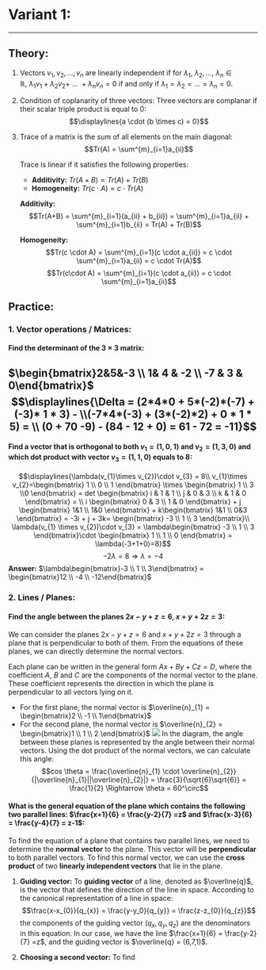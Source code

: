 # Variant 1:
---
## Theory:

1. Vectors $v_{1}, v_{2},...,v_{n}$ are linearly independent if for $\lambda_{1},\ \lambda_{2},...,\ \lambda_{n}\in\mathbb{R},\ \lambda_{1}v_{1} + \lambda_{2}v_{2} +\ ...\ + \lambda_{n}v_{n} = 0$ if and only if $\lambda_{1}=\lambda_2=...=\lambda_{n}=0.$  
2. Condition of coplanarity of three vectors:
   Three vectors are complanar if their scalar triple product is equal to $0$:
   $$\displaylines{a \cdot (b \times c) = 0}$$
3. Trace of a matrix is the sum of all elements on the main diagonal:
   $$Tr(A) = \sum^{m}_{i=1}a_{ii}$$
   
   Trace is linear if it satisfies the following properties:
   
   - **Additivity:** $Tr(A + B) = Tr(A) + Tr(B)$
   - **Homogeneity:** $Tr(c \cdot A) = c \cdot Tr(A)$

   **Additivity:**
   $$Tr(A+B) = \sum^{m}_{i=1}(a_{ii} + b_{ii}) = \sum^{m}_{i=1}a_{ii} + \sum^{m}_{i=1}b_{ii} = Tr(A) + Tr(B)$$
   
   **Homogeneity:**
   $$Tr(c \cdot A) = \sum^{m}_{i=1}(c \cdot a_{ii}) = c \cdot \sum^{m}_{i=1}a_{ii} = c \cdot Tr(A)$$$$Tr(c\cdot A) = \sum^{m}_{i=1}(c \cdot a_{ii}) = c \cdot \sum^{m}_{i=1}a_{ii}$$


## Practice:

### 1. Vector operations / Matrices:

#### Find the determinant of the $3 \times 3$ matrix:
$\begin{bmatrix}2&5&-3 \\ 1& 4 & -2 \\ -7 & 3 & 0\end{bmatrix}$
$$\displaylines{\Delta = (2*4*0 + 5*(-2)*(-7) + (-3)* 1 * 3) - \\(-7*4*(-3) + (3*(-2)*2) + 0 * 1 * 5) = \\ (0 + 70 -9) - (84 - 12 + 0) = 61 - 72 = -11}$$
---
#### Find  a vector that is orthogonal to both $v_{1} = (1,0,1)$ and $v_{2}=(1,3,0)$ and which dot product with vector $v_{3} = (1,1,0)$ equals to $8$:

$$\displaylines{\lambda(v_{1}\times v_{2})\cdot v_{3} = 8\\
v_{1}\times v_{2}=\begin{bmatrix}
1 \\ 0 \\ 1
\end{bmatrix} \times \begin{bmatrix}
1 \\ 3 \\0
\end{bmatrix} = det \begin{bmatrix}
i & 1 & 1 \\ j & 0 & 3  \\ k & 1 & 0
\end{bmatrix} = \\
i \begin{bmatrix}
0 & 3  \\  1 & 0
\end{bmatrix} + j \begin{bmatrix}
1&1 \\ 1&0
\end{bmatrix} + k\begin{bmatrix}
1&1 \\ 0&3
\end{bmatrix} = -3i + j + 3k=
\begin{bmatrix}
-3 \\ 1 \\ 3
\end{bmatrix}\\
\lambda(v_{1} \times v_{2})\cdot v_{3} = \lambda\begin{bmatrix}
-3 \\ 1 \\ 3
\end{bmatrix}\cdot \begin{bmatrix}
1 \\ 1 \\ 0 
\end{bmatrix} = \lambda(-3+1+0)=8}$$
$$-2\lambda = 8 \Rightarrow \lambda = -4$$
**Answer:** $\lambda\begin{bmatrix}-3 \\ 1 \\ 3\end{bmatrix} = \begin{bmatrix}12 \\ -4 \\ -12\end{bmatrix}$

### 2. Lines / Planes:

#### Find the angle between the planes $2x - y + z = 6$, $x+y+2z =3$:

We can consider the planes $2x - y +z = 6$ and $x+y+2z = 3$ through a plane that is perpendicular to both of them. From the equations of these planes, we can directly determine the normal vectors.

Each plane can be written in the general form $Ax+By+Cz =D$, where the coefficient $A,\ B$ and $C$ are the components of the normal vector to the plane. These coefficient represents the direction in which the plane is perpendicular to all vectors lying on it.
- For the first plane, the normal vector is $\overline{n}_{1} = \begin{bmatrix}2 \\ -1 \\ 1\end{bmatrix}$
- For the second plane, the normal vector is $\overline{n}_{2} = \begin{bmatrix}1 \\ 1 \\ 2 \end{bmatrix}$
![](Pasted%20image%2020241016210817.png)
In the diagram, the angle between these planes is represented by the angle between their normal vectors. Using the dot product of the normal vectors, we can calculate this angle:
$$cos \theta = \frac{\overline{n}_{1} \cdot \overline{n}_{2}}{|\overline{n}_{1}||\overline{n}_{2}|} = \frac{3}{\sqrt{6}\sqrt{6}} = \frac{1}{2} \Rightarrow \theta = 60^\circ$$

#### What is the general equation of the plane which contains the following two parallel lines: $\frac{x+1}{6} = \frac{y-2}{7} =z$ and $\frac{x-3}{6} = \frac{y-4}{7} = z-1$:

To find the equation of a plane that contains two parallel lines, we need to determine the **normal vector** to the plane. This vector will be **perpendicular** to both parallel vectors. To find this normal vector, we can use the **cross product** of two **linearly independent vectors** that lie in the plane.

1. **Guiding vector:**
   To **guiding vector** of a line, denoted as $\overline{q}$, is the vector that defines the direction of the line in space. According to the canonical representation of a line in space:
   $$\frac{x-x_{0}}{q_{x}} = \frac{y-y_0}{q_{y}} = \frac{z-z_{0}}{q_{z}}$$
   the components of the guiding vector $(q_{x},q_{y},q_{z}$) are the denominators in this equation. In our case, we have the line $\frac{x+1}{6} = \frac{y-2}{7} =z$, and the guiding vector is $\overline{q} = (6,7,1)$.

2. **Choosing a second vector:**
   To find 